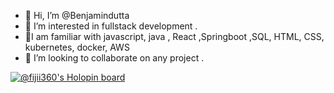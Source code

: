 - 👋 Hi, I’m @Benjamindutta
- 👀 I’m interested in fullstack development  .
- 🌱I am familiar with javascript, java , React ,Springboot ,SQL, HTML, CSS, kubernetes, docker, AWS
- 💞️ I’m looking to collaborate on any project  .

<!---
Benjamindutta/Benjamindutta is a ✨ special ✨ repository because its `README.md` (this file) appears on your GitHub profile.
You can click the Preview link to take a look at your changes.
--->
[![@fijii360's Holopin board](https://holopin.io/api/user/board?user=fijii360)](https://holopin.io/@fijii360)
